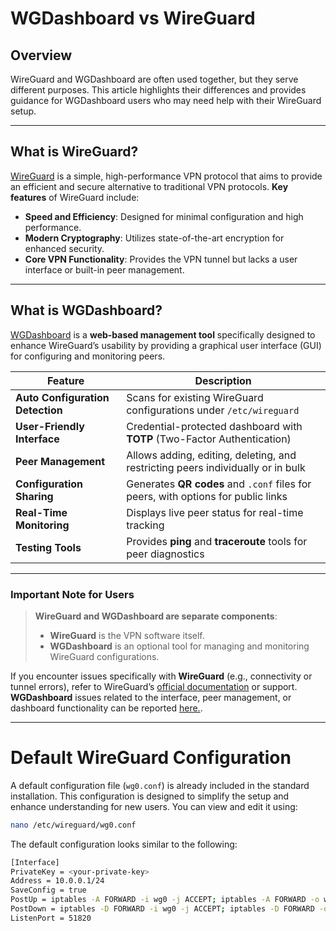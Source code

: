 # WGDashboard vs WireGuard

## Overview
WireGuard and WGDashboard are often used together, but they serve different purposes. This article highlights their differences and provides guidance for WGDashboard users who may need help with their WireGuard setup.

---

## What is WireGuard?
[WireGuard](https://www.wireguard.com/) is a simple, high-performance VPN protocol that aims to provide an efficient and secure alternative to traditional VPN protocols. **Key features** of WireGuard include:
- **Speed and Efficiency**: Designed for minimal configuration and high performance.
- **Modern Cryptography**: Utilizes state-of-the-art encryption for enhanced security.
- **Core VPN Functionality**: Provides the VPN tunnel but lacks a user interface or built-in peer management.

---

## What is WGDashboard?
[WGDashboard](https://donaldzou.github.io/WGDashboard-Documentation/) is a **web-based management tool** specifically designed to enhance WireGuard’s usability by providing a graphical user interface (GUI) for configuring and monitoring peers.

| **Feature**                       | **Description** |
|-----------------------------------|-----------------|
| **Auto Configuration Detection**  | Scans for existing WireGuard configurations under `/etc/wireguard` |
| **User-Friendly Interface**       | Credential-protected dashboard with **TOTP** (Two-Factor Authentication) |
| **Peer Management**               | Allows adding, editing, deleting, and restricting peers individually or in bulk |
| **Configuration Sharing**         | Generates **QR codes** and `.conf` files for peers, with options for public links |
| **Real-Time Monitoring**          | Displays live peer status for real-time tracking |
| **Testing Tools**                 | Provides **ping** and **traceroute** tools for peer diagnostics |

---

### Important Note for Users
> **WireGuard and WGDashboard are separate components**:
> - **WireGuard** is the VPN software itself.
> - **WGDashboard** is an optional tool for managing and monitoring WireGuard configurations.

If you encounter issues specifically with **WireGuard** (e.g., connectivity or tunnel errors), refer to WireGuard’s [official documentation](https://www.wireguard.com/) or support. **WGDashboard** issues related to the interface, peer management, or dashboard functionality can be reported [here.](https://github.com/donaldzou/WGDashboard).

---

# Default WireGuard Configuration

A default configuration file (`wg0.conf`) is already included in the standard installation. This configuration is designed to simplify the setup and enhance understanding for new users. You can view and edit it using:

```bash
nano /etc/wireguard/wg0.conf
```

The default configuration looks similar to the following:
```bash
[Interface]
PrivateKey = <your-private-key>
Address = 10.0.0.1/24
SaveConfig = true
PostUp = iptables -A FORWARD -i wg0 -j ACCEPT; iptables -A FORWARD -o wg0 -j ACCEPT; iptables -t nat -A POSTROUTING -o eth0 -j MASQUERADE;
PostDown = iptables -D FORWARD -i wg0 -j ACCEPT; iptables -D FORWARD -o wg0 -j ACCEPT; iptables -t nat -D POSTROUTING -o eth0 -j MASQUERADE;
ListenPort = 51820
